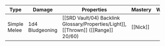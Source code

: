 | Type         | Damage          | Properties                              | Mastery  | Weight | Cost |
| ------------ | --------------- | --------------------------------------- | -------- | :----: | :--: |
| Simple Melee | 1d4 Bludgeoning | [[SRD Vault/04) Backlink Glossary/Properties/Light]], [[Thrown]] ([[Range]] 20/60) | [[Nick]] | 2 lb.  | 2 GP |